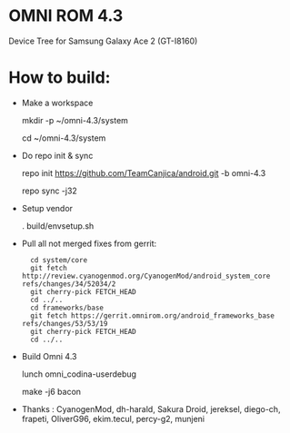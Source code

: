 OMNI ROM 4.3
=============================
Device Tree for Samsung Galaxy Ace 2
(GT-I8160)

How to build:
=============

- Make a workspace

  mkdir -p ~/omni-4.3/system
  
  cd ~/omni-4.3/system
  
- Do repo init & sync

  repo init https://github.com/TeamCanjica/android.git -b omni-4.3
  
  repo sync -j32

- Setup vendor
  
  . build/envsetup.sh

- Pull all not merged fixes from gerrit:
  
        cd system/core
        git fetch http://review.cyanogenmod.org/CyanogenMod/android_system_core refs/changes/34/52034/2
        git cherry-pick FETCH_HEAD
        cd ../..
		cd frameworks/base
        git fetch https://gerrit.omnirom.org/android_frameworks_base refs/changes/53/53/19
        git cherry-pick FETCH_HEAD
        cd ../..

- Build Omni 4.3

  lunch omni_codina-userdebug
  
  make -j6 bacon


- Thanks : CyanogenMod, dh-harald, Sakura Droid, jereksel, diego-ch, frapeti, OliverG96, ekim.tecul, percy-g2, munjeni

